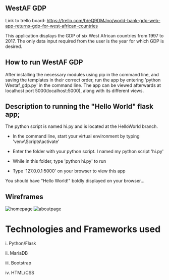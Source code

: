 ## WestAF GDP
Link to trello board: https://trello.com/b/eQ9DMJno/world-bank-gdp-web-app-returns-gdp-for-west-african-countries

This application displays the GDP of six West African countries from 1997 to 2017.
The only data input required from the user is the year for which GDP is desired.

## How to run WestAF GDP
After installing the necessary modules using pip in the command line, and saving the templates in their correct order, run the app by entering 'python Westaf_gdp.py' in the command line. The app can be viewed afterwards at localhost port 5000(localhost:5000), along with its different views.

## Description to running the "Hello World" flask app;

The python script is named hi.py and is located at the HelloWorld branch.

- In the command line, start your virtual environment by typing 'venv\Scripts\activate'

- Enter the folder with your python script. I named my python script 'hi.py'

- While in this folder, type 'python hi.py' to run

- Type '127.0.0.1:5000' on your browser to view this app

You should have "Hello World!" boldly displayed on your browser...


## Wireframes
![homepage](https://user-images.githubusercontent.com/37074603/46359134-7a8cad80-c660-11e8-914e-8962d9cb0f37.png)
![aboutpage](https://user-images.githubusercontent.com/37074603/46359152-824c5200-c660-11e8-91ae-452a79c61ecd.png)

# Technologies and Frameworks used
i.   Python/Flask

ii.  MariaDB

iii. Bootstrap

iv.  HTML/CSS

